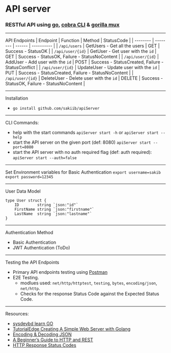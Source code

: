 # API server

### RESTful API using [go](https://github.com/golang), [cobra CLI](https://github.com/spf13/cobra) & [gorilla mux](https://github.com/gorilla/mux)

--- 
API Endpoints
| Endpoint | Function | Method | StatusCode |
| -------- | -------- | ------ | ---------- |
| `/api/users` | GetUsers - Get all the users | GET | Success - StatusOK |
| `/api/user/{id}` | GetUser - Get user with the `id` | GET | Success - StatusOK, Failure - StatusNoContent |
| `/api/user/{id}` | AddUser - Add user with the `id` | POST | Success - StatusCreated, Failure - StatusConflict |
| `/api/user/{id}` | UpdateUser - Update user with the `id` | PUT | Success - StatusCreated, Failure - StatusNoContent |
| `/api/user/{id}` | DeleteUser - Delete user with the `id` | DELETE | Success - StatusOK, Failure - StatusNoContent |

---
Installation
* `go install github.com/sakiib/apiServer`

---
CLI Commands:
* help with the start commands `apiServer start -h` or `apiServer start --help`
* start the API server on the given port (def: 8080) `apiServer start --port=8080`
* start the API server with no auth required flag (def: auth required): `apiServer start --auth=false`

--- 
Set Environment variables for Basic Authentication
`export username=sakib`
`export password=12345`

---
User Data Model
```
type User struct {
	ID        string `json:"id"`
	FirstName string `json:"firstname"`
	LastName  string `json:"lastname"`
}
```

---
Authentication Method
* Basic Authentication
* JWT Authentication (ToDo)

---
Testing the API Endpoints
* Primary API endpoints testing using [Postman](https://github.com/postmanlabs) 
* E2E Testing. 
	* modlues used: `net/http/httptest`, `testing`, `bytes`, `encoding/json`, `net/http`. 
	* Checks for the response Status Code against the Expected Status Code.

---
Resources:
* [sysdevbd learn GO](https://sysdevbd.com/go/)
* [TutorialEdge Creating A Simple Web Server with Golang](https://tutorialedge.net/golang/creating-simple-web-server-with-golang/)
* [Encoding & Decoding JSON](https://kevin.burke.dev/kevin/golang-json-http/)
* [A Beginner’s Guide to HTTP and REST](https://code.tutsplus.com/tutorials/a-beginners-guide-to-http-and-rest--net-16340)
* [HTTP Response Status Codes](https://developer.mozilla.org/en-US/docs/Web/HTTP/Status)



